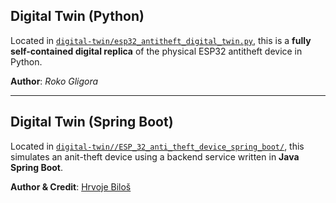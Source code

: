 ## Digital Twin (Python)

Located in [`digital-twin/esp32_antitheft_digital_twin.py`](digital-twin/esp32_antitheft_digital_twin.py), this is a **fully self-contained digital replica** of the physical ESP32 antitheft device in Python.

**Author**: *Roko Gligora*

---

## Digital Twin  (Spring Boot)

Located in [`digital-twin//ESP_32_anti_theft_device_spring_boot/`](digital-twin//ESP_32_anti_theft_device_spring_boot/), this simulates an anit-theft device using a backend service written in **Java Spring Boot**.

**Author & Credit**: [Hrvoje Biloš](https://github.com/HrvojeBilos)
